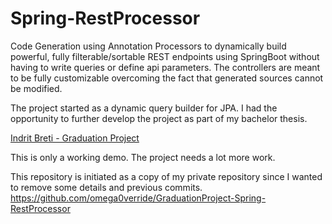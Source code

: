 # Spring-RestProcessor
Code Generation using Annotation Processors to dynamically build powerful, fully filterable/sortable REST endpoints using SpringBoot without having to write queries or define api parameters. The controllers are meant to be fully customizable overcoming the fact that generated sources cannot be modified.

The project started as a dynamic query builder for JPA. I had the opportunity to further develop the project as part of my bachelor thesis.

[Indrit Breti - Graduation Project](IndritBreti-GraduationProject.pdf)

This is only a working demo. The project needs a lot more work.

This repository is initiated as a copy of my private repository since I wanted to remove some details and previous commits.
https://github.com/omega0verride/GraduationProject-Spring-RestProcessor
